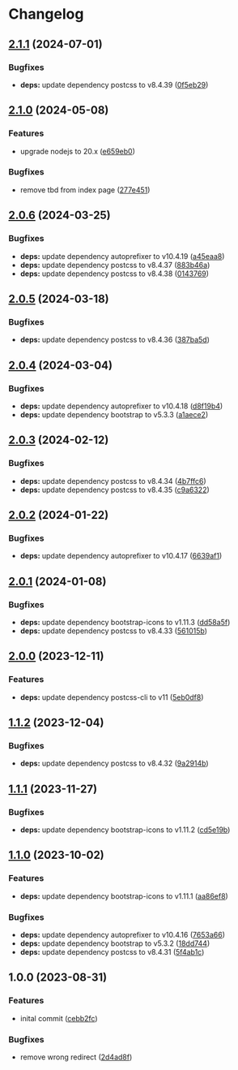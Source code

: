 # Changelog

## [2.1.1](https://github.com/cloudhippie/website/compare/v2.1.0...v2.1.1) (2024-07-01)


### Bugfixes

* **deps:** update dependency postcss to v8.4.39 ([0f5eb29](https://github.com/cloudhippie/website/commit/0f5eb29e0aa23dbbdeac14d87cbee6c1ab49b58c))

## [2.1.0](https://github.com/cloudhippie/website/compare/v2.0.6...v2.1.0) (2024-05-08)


### Features

* upgrade nodejs to 20.x ([e659eb0](https://github.com/cloudhippie/website/commit/e659eb09674d17f424df945c871fe976b45ee3ed))


### Bugfixes

* remove tbd from index page ([277e451](https://github.com/cloudhippie/website/commit/277e451f8e4748d205b6852aaabc903f13a7603e))

## [2.0.6](https://github.com/cloudhippie/website/compare/v2.0.5...v2.0.6) (2024-03-25)


### Bugfixes

* **deps:** update dependency autoprefixer to v10.4.19 ([a45eaa8](https://github.com/cloudhippie/website/commit/a45eaa87b562410e107e813393d5d71b79a85642))
* **deps:** update dependency postcss to v8.4.37 ([883b46a](https://github.com/cloudhippie/website/commit/883b46a28de54c9df8ca63378cf8b40a5708798e))
* **deps:** update dependency postcss to v8.4.38 ([0143769](https://github.com/cloudhippie/website/commit/0143769d2dfb6f001ccc8540938bd93c8abbeec7))

## [2.0.5](https://github.com/cloudhippie/website/compare/v2.0.4...v2.0.5) (2024-03-18)


### Bugfixes

* **deps:** update dependency postcss to v8.4.36 ([387ba5d](https://github.com/cloudhippie/website/commit/387ba5d9fb48041a2db93485557ded62e2228ea3))

## [2.0.4](https://github.com/cloudhippie/website/compare/v2.0.3...v2.0.4) (2024-03-04)


### Bugfixes

* **deps:** update dependency autoprefixer to v10.4.18 ([d8f19b4](https://github.com/cloudhippie/website/commit/d8f19b45c7e9804a2fd775d5f0e0c4a0081dae60))
* **deps:** update dependency bootstrap to v5.3.3 ([a1aece2](https://github.com/cloudhippie/website/commit/a1aece276e5fd900995e237c515b0362a3a6bc09))

## [2.0.3](https://github.com/cloudhippie/website/compare/v2.0.2...v2.0.3) (2024-02-12)


### Bugfixes

* **deps:** update dependency postcss to v8.4.34 ([4b7ffc6](https://github.com/cloudhippie/website/commit/4b7ffc63e2957e814738626d898f6e48e9e67156))
* **deps:** update dependency postcss to v8.4.35 ([c9a6322](https://github.com/cloudhippie/website/commit/c9a632272ec83fc51da3da1253d889dd4d86ca67))

## [2.0.2](https://github.com/cloudhippie/website/compare/v2.0.1...v2.0.2) (2024-01-22)


### Bugfixes

* **deps:** update dependency autoprefixer to v10.4.17 ([6639af1](https://github.com/cloudhippie/website/commit/6639af185c49d15bba102e7ce326c50c95a8b8c3))

## [2.0.1](https://github.com/cloudhippie/website/compare/v2.0.0...v2.0.1) (2024-01-08)


### Bugfixes

* **deps:** update dependency bootstrap-icons to v1.11.3 ([dd58a5f](https://github.com/cloudhippie/website/commit/dd58a5ff8c34221890dfc40b1f097b0ef60db2df))
* **deps:** update dependency postcss to v8.4.33 ([561015b](https://github.com/cloudhippie/website/commit/561015be19cbff57cb0f0cf81fb890ae0fc49c84))

## [2.0.0](https://github.com/cloudhippie/website/compare/v1.1.2...v2.0.0) (2023-12-11)


### Features

* **deps:** update dependency postcss-cli to v11 ([5eb0df8](https://github.com/cloudhippie/website/commit/5eb0df85c161e4e2ba1b75f3eda68738767f7edb))

## [1.1.2](https://github.com/cloudhippie/website/compare/v1.1.1...v1.1.2) (2023-12-04)


### Bugfixes

* **deps:** update dependency postcss to v8.4.32 ([9a2914b](https://github.com/cloudhippie/website/commit/9a2914bcb7b53c7d7594531b02ac006873c3fdc7))

## [1.1.1](https://github.com/cloudhippie/website/compare/v1.1.0...v1.1.1) (2023-11-27)


### Bugfixes

* **deps:** update dependency bootstrap-icons to v1.11.2 ([cd5e19b](https://github.com/cloudhippie/website/commit/cd5e19b4b427e950d327e5d0d78223fc6f306430))

## [1.1.0](https://github.com/cloudhippie/website/compare/v1.0.0...v1.1.0) (2023-10-02)


### Features

* **deps:** update dependency bootstrap-icons to v1.11.1 ([aa86ef8](https://github.com/cloudhippie/website/commit/aa86ef896d817e3acccd8262a56d543c930e48b0))


### Bugfixes

* **deps:** update dependency autoprefixer to v10.4.16 ([7653a66](https://github.com/cloudhippie/website/commit/7653a66383922d3521d94da7ea9b5f5dcbf18127))
* **deps:** update dependency bootstrap to v5.3.2 ([18dd744](https://github.com/cloudhippie/website/commit/18dd744b5a6fd5a091164a316150a722f98f641d))
* **deps:** update dependency postcss to v8.4.31 ([5f4ab1c](https://github.com/cloudhippie/website/commit/5f4ab1c767059abb98b05431ec38977205123045))

## 1.0.0 (2023-08-31)


### Features

* inital commit ([cebb2fc](https://github.com/cloudhippie/website/commit/cebb2fc30bb489324dda2b295e84aeff0a392561))


### Bugfixes

* remove wrong redirect ([2d4ad8f](https://github.com/cloudhippie/website/commit/2d4ad8f21e505f418b888d6d57a6c930e84bff38))
